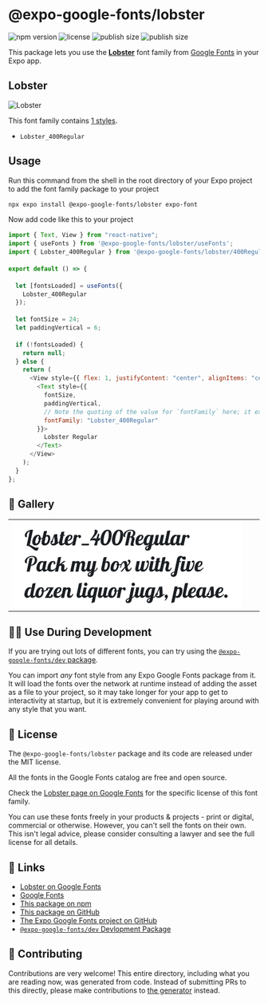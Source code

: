 # @expo-google-fonts/lobster

![npm version](https://flat.badgen.net/npm/v/@expo-google-fonts/lobster)
![license](https://flat.badgen.net/github/license/expo/google-fonts)
![publish size](https://flat.badgen.net/packagephobia/install/@expo-google-fonts/lobster)
![publish size](https://flat.badgen.net/packagephobia/publish/@expo-google-fonts/lobster)

This package lets you use the [**Lobster**](https://fonts.google.com/specimen/Lobster) font family from [Google Fonts](https://fonts.google.com/) in your Expo app.

## Lobster

![Lobster](./font-family.png)

This font family contains [1 styles](#-gallery).

- `Lobster_400Regular`

## Usage

Run this command from the shell in the root directory of your Expo project to add the font family package to your project

```sh
npx expo install @expo-google-fonts/lobster expo-font
```

Now add code like this to your project

```js
import { Text, View } from "react-native";
import { useFonts } from '@expo-google-fonts/lobster/useFonts';
import { Lobster_400Regular } from '@expo-google-fonts/lobster/400Regular';

export default () => {

  let [fontsLoaded] = useFonts({
    Lobster_400Regular
  });

  let fontSize = 24;
  let paddingVertical = 6;

  if (!fontsLoaded) {
    return null;
  } else {
    return (
      <View style={{ flex: 1, justifyContent: "center", alignItems: "center" }}>
        <Text style={{
          fontSize,
          paddingVertical,
          // Note the quoting of the value for `fontFamily` here; it expects a string!
          fontFamily: "Lobster_400Regular"
        }}>
          Lobster Regular
        </Text>
      </View>
    );
  }
};
```

## 🔡 Gallery


||||
|-|-|-|
|![Lobster_400Regular](./400Regular/Lobster_400Regular.ttf.png)||||


## 👩‍💻 Use During Development

If you are trying out lots of different fonts, you can try using the [`@expo-google-fonts/dev` package](https://github.com/expo/google-fonts/tree/master/font-packages/dev#readme).

You can import _any_ font style from any Expo Google Fonts package from it. It will load the fonts over the network at runtime instead of adding the asset as a file to your project, so it may take longer for your app to get to interactivity at startup, but it is extremely convenient for playing around with any style that you want.


## 📖 License

The `@expo-google-fonts/lobster` package and its code are released under the MIT license.

All the fonts in the Google Fonts catalog are free and open source.

Check the [Lobster page on Google Fonts](https://fonts.google.com/specimen/Lobster) for the specific license of this font family.

You can use these fonts freely in your products & projects - print or digital, commercial or otherwise. However, you can't sell the fonts on their own. This isn't legal advice, please consider consulting a lawyer and see the full license for all details.

## 🔗 Links

- [Lobster on Google Fonts](https://fonts.google.com/specimen/Lobster)
- [Google Fonts](https://fonts.google.com/)
- [This package on npm](https://www.npmjs.com/package/@expo-google-fonts/lobster)
- [This package on GitHub](https://github.com/expo/google-fonts/tree/master/font-packages/lobster)
- [The Expo Google Fonts project on GitHub](https://github.com/expo/google-fonts)
- [`@expo-google-fonts/dev` Devlopment Package](https://github.com/expo/google-fonts/tree/master/font-packages/dev)

## 🤝 Contributing

Contributions are very welcome! This entire directory, including what you are reading now, was generated from code. Instead of submitting PRs to this directly, please make contributions to [the generator](https://github.com/expo/google-fonts/tree/master/packages/generator) instead.
